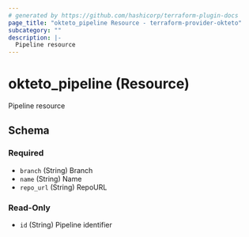 ```yaml
---
# generated by https://github.com/hashicorp/terraform-plugin-docs
page_title: "okteto_pipeline Resource - terraform-provider-okteto"
subcategory: ""
description: |-
  Pipeline resource
---
```


# okteto_pipeline (Resource)

Pipeline resource



<!-- schema generated by tfplugindocs -->
## Schema

### Required

- `branch` (String) Branch
- `name` (String) Name
- `repo_url` (String) RepoURL

### Read-Only

- `id` (String) Pipeline identifier
